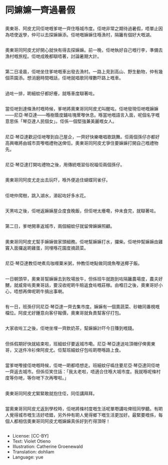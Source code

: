 # 同嫲嫲一齊過暑假

##
奧東哥、阿皮尤同佢哋嘅爹哋一齊住喺城市度。佢哋非常之期待過暑假，唔單止因為唔使返學，仲可以去探嫲嫲添。佢哋嘅嫲嫲住喺漁村，隔籬有個好大嘅湖。

##
奧東哥同阿皮尤好開心就快有得去探嫲嫲。前一晚，佢哋執好自己嘅行李，準備去漁村嘅旅程。佢哋成晚都瞓唔著，討論暑期大計。

##
第二日凌晨，佢哋坐住爹哋嘅車出發去漁村。一路上見到高山、野生動物，仲有幾個茶園添。想消磨時間嘅話，佢哋就唱歌同埋數吓路上嘅車。

##
過咗一排，啲細蚊仔都好癐，就喺車度瞓著咗。

##
當佢哋到達條漁村嘅時候，爹哋將奧東哥同阿皮尤叫醒咗。佢哋發現佢哋嘅嫲嫲——尼亞·琴亞達——喺樹蔭度鋪咗塊蓆嚟休息。喺當地嘅語言入面，呢個名字嘅意思係「琴亞達人民個女」。佢係一個堅強兼美麗嘅女人。

##
尼亞·琴亞達歡迎佢哋嚟到自己屋企，一齊好快樂噉唱歌跳舞。佢兩個孫仔亦都好高興噉將由城市買嚟嘅禮物送俾佢。奧東哥同阿皮尤爭住要嫲嫲打開自己嘅禮物先。

##
尼亞·琴亞達打開咗禮物之後，用傳統嘅習俗祝福佢兩個孫仔。

##
奧東哥同阿皮尤走出去玩吓，喺外便追住蝴蝶同雀仔。

##
佢哋仲爬樹，跳入湖水，瀄起咗好多水花。

##
天黑咗之後，佢哋返嫲嫲屋企度食晚飯，但佢哋太癐嘞，仲未食完，就瞓著咗。

##
第二日，爹哋開車返城市，兩個細蚊仔就留俾嫲嫲照顧。

##
奧東哥同阿皮尤幫手嫲嫲做家頭細務。佢哋幫嫲嫲打水，攞柴。佢哋仲幫嫲嫲由雞竇入面攞返啲雞蛋，同埋喺花園度摘蔬菜。

##
尼亞·琴亞達教佢哋煮烏咖喱粟米粥，仲教佢哋點做同燒魚嚟送椰子飯。

##
一日朝頭早，奧東哥幫嫲嫲去到牧場放牛，但係班牛就跑到咗隔籬農場度，農夫好嬲，就威脅咗奧東哥話，要沒收呢啲牛賠返食咗嘅莊稼。由嗰日之後，奧東哥好小心，唔想再俾呢啲牛搞出事喇。

##
有一日，班孫仔同尼亞·琴亞達一齊去集市度。嫲嫲有一個賣蔬菜、砂糖同番梘嘅檔位。阿皮尤好鍾意向客仔報價，奧東哥就負責幫客仔打包。

##
大家收咗工之後，佢哋坐埋一齊飲奶茶，幫嫲嫲計吓今日賺到嘅錢。

##
但係假期好快就結束啦，班細蚊仔要返城市嘞。尼亞·琴亞達送咗頂帽仔俾奧東哥，又送件冷衫俾阿皮尤。佢幫班細蚊仔包咗啲嘢喺路上食。

##
當爹哋嚟接佢哋嘅時候，佢哋一啲都唔想走。班細蚊仔噅住要尼亞·琴亞達同佢哋一齊返去城市。但係佢笑住話：「我太老啦，唔適合住喺大城市度。我就喺呢條村度等你哋，等你哋下次再嚟啦。」

##
奧東哥同阿皮尤緊緊敢就抱住佢，同佢講拜拜。

##
當奧東哥同阿皮尤返到學校時，佢哋將條村度嘅生活呢單嘢講咗俾班同學聽。有啲人覺得城市嘅生活好唔錯，另外仲有啲人覺得鄉下嘅生活更加好。最緊要嘅係，每個人都相信奧東哥同阿皮尤嘅嫲嫲真係好到冇得頂呀！

##
* License: [CC-BY]
* Text: Violet Otieno
* Illustration: Catherine Groenewald
* Translation: dohliam
* Language: yue

